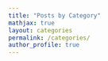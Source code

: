```yaml
---
title: "Posts by Category"
mathjax: true
layout: categories
permalink: /categories/
author_profile: true
---
```

